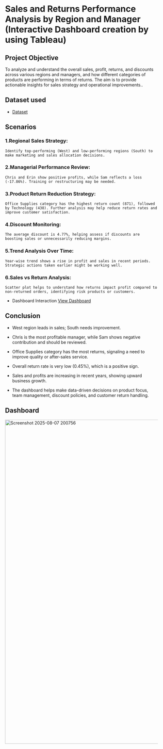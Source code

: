 #  Sales and Returns Performance Analysis by Region and Manager (Interactive Dashboard creation by using Tableau)
##  Project Objective
  To analyze and understand the overall sales, profit, returns, and discounts across various regions and managers, and how different categories of        products are performing in terms of returns. The aim is to provide actionable insights for sales strategy and operational improvements..
## Dataset used
- <a href="https://github.com/praveen-0912/Sales-Analysis-Dashboard/blob/main/Sales%20%20Dataset.xlsx"> Dataset</a>
## Scenarios
### 1.Regional Sales Strategy: 
    Identify top-performing (West) and low-performing regions (South) to make marketing and sales allocation decisions.
### 2.Managerial Performance Review:
    Chris and Erin show positive profits, while Sam reflects a loss (-17.86%). Training or restructuring may be needed.
### 3.Product Return Reduction Strategy:
    Office Supplies category has the highest return count (871), followed by Technology (438). Further analysis may help reduce return rates and improve customer satisfaction.
### 4.Discount Monitoring:
    The average discount is 4.77%, helping assess if discounts are boosting sales or unnecessarily reducing margins.
### 5.Trend Analysis Over Time:
    Year-wise trend shows a rise in profit and sales in recent periods. Strategic actions taken earlier might be working well.
### 6.Sales vs Return Analysis:
    Scatter plot helps to understand how returns impact profit compared to non-returned orders, identifying risk products or customers.
    
- Dashboard Interaction <a href="https://github.com/praveen-0912/Sales-Analysis-Dashboard/blob/main/Screenshot%202025-08-07%20200756.png">View Dashboard</a>

## Conclusion
  - West region leads in sales; South needs improvement.

  - Chris is the most profitable manager, while Sam shows negative contribution and should be reviewed.

  - Office Supplies category has the most returns, signaling a need to improve quality or after-sales service.

  - Overall return rate is very low (0.45%), which is a positive sign.

  - Sales and profits are increasing in recent years, showing upward business growth.

  - The dashboard helps make data-driven decisions on product focus, team management, discount policies, and customer return handling.
   
   ## Dashboard

   <img width="1918" height="1069" alt="Screenshot 2025-08-07 200756" src="https://github.com/user-attachments/assets/fc1742ae-517a-4a94-8efc-32c492d0bc52" />

   
   
